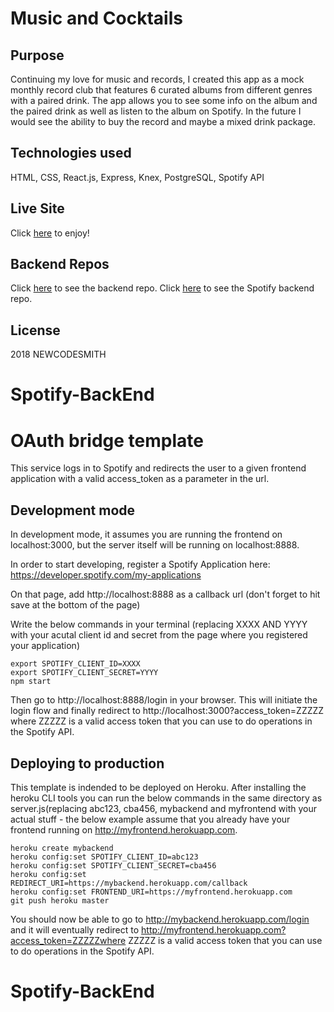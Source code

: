 # Music and Cocktails

## Purpose
Continuing my love for music and records, I created this app as a mock monthly record club that features 6 curated albums from different genres with a paired drink. The app allows you to see some info on the album and the paired drink as well as listen to the album on Spotify. In the future I would see the ability to buy the record and maybe a mixed drink package.

## Technologies used
HTML, CSS, React.js, Express, Knex, PostgreSQL, Spotify API

## Live Site
Click [here]( https://top-albums-list.firebaseapp.com/) to enjoy!

## Backend Repos
Click [here]( https://github.com/newcodesmith/music-and-cocktails-back) to see the backend repo.
Click [here]( https://github.com/newcodesmith/Spotify-BackEnd) to see the Spotify backend repo.

## License
2018 NEWCODESMITH


# Spotify-BackEnd

# OAuth bridge template

This service logs in to Spotify and redirects the user to a given frontend application with a valid access_token as a parameter in the url.

## Development mode

In development mode, it assumes you are running the frontend on localhost:3000, but the server itself will be running on localhost:8888.

In order to start developing, register a Spotify Application here:
https://developer.spotify.com/my-applications

On that page, add http://localhost:8888 as a callback url (don't forget to hit save at the bottom of the page)

Write the below commands in your terminal (replacing XXXX AND YYYY with your acutal client id and secret from the page where you registered your application)

```
export SPOTIFY_CLIENT_ID=XXXX
export SPOTIFY_CLIENT_SECRET=YYYY
npm start
```

Then go to http://localhost:8888/login in your browser. This will initiate the login flow and finally redirect to http://localhost:3000?access_token=ZZZZZ where ZZZZZ is a valid access token that you can use to do operations in the Spotify API.

## Deploying to production

This template is indended to be deployed on Heroku. After installing the heroku CLI tools you can run the below commands in the same directory as server.js(replacing abc123, cba456, mybackend and myfrontend with your actual stuff - the below example assume that you already have your frontend running on http://myfrontend.herokuapp.com.

```
heroku create mybackend
heroku config:set SPOTIFY_CLIENT_ID=abc123
heroku config:set SPOTIFY_CLIENT_SECRET=cba456
heroku config:set REDIRECT_URI=https://mybackend.herokuapp.com/callback
heroku config:set FRONTEND_URI=https://myfrontend.herokuapp.com
git push heroku master
```

You should now be able to go to http://mybackend.herokuapp.com/login and it will eventually redirect to http://myfrontend.herokuapp.com?access_token=ZZZZZwhere ZZZZZ is a valid access token that you can use to do operations in the Spotify API.
# Spotify-BackEnd
